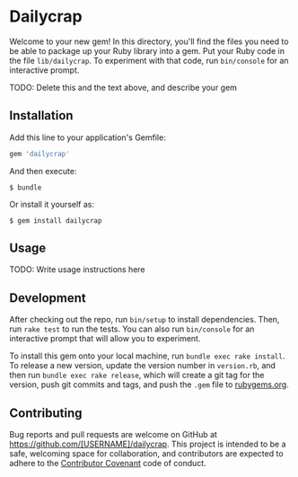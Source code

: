 # Dailycrap

Welcome to your new gem! In this directory, you'll find the files you need to be able to package up your Ruby library into a gem. Put your Ruby code in the file `lib/dailycrap`. To experiment with that code, run `bin/console` for an interactive prompt.

TODO: Delete this and the text above, and describe your gem

## Installation

Add this line to your application's Gemfile:

```ruby
gem 'dailycrap'
```

And then execute:

    $ bundle

Or install it yourself as:

    $ gem install dailycrap

## Usage

TODO: Write usage instructions here

## Development

After checking out the repo, run `bin/setup` to install dependencies. Then, run `rake test` to run the tests. You can also run `bin/console` for an interactive prompt that will allow you to experiment.

To install this gem onto your local machine, run `bundle exec rake install`. To release a new version, update the version number in `version.rb`, and then run `bundle exec rake release`, which will create a git tag for the version, push git commits and tags, and push the `.gem` file to [rubygems.org](https://rubygems.org).

## Contributing

Bug reports and pull requests are welcome on GitHub at https://github.com/[USERNAME]/dailycrap. This project is intended to be a safe, welcoming space for collaboration, and contributors are expected to adhere to the [Contributor Covenant](http://contributor-covenant.org) code of conduct.

